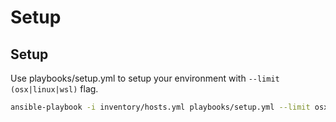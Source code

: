 # Setup

## Setup

Use playbooks/setup.yml to setup your environment with `--limit (osx|linux|wsl)` flag.

```bash
ansible-playbook -i inventory/hosts.yml playbooks/setup.yml --limit osx -v
```
